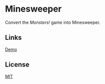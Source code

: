 # Minesweeper

Convert the *Monsters!* game into Minesweeper.

## Links

[Demo](https://meterrill.github.io/vanilla-js-academy-extra-credit/05-minesweeper/)

## License
[MIT](https://choosealicense.com/licenses/mit/)
